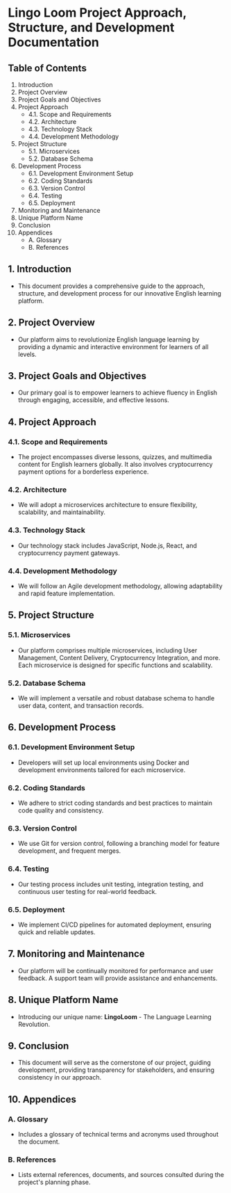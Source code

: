 # Lingo Loom Project Approach, Structure, and Development Documentation

## Table of Contents
1. Introduction
2. Project Overview
3. Project Goals and Objectives
4. Project Approach
    - 4.1. Scope and Requirements
    - 4.2. Architecture
    - 4.3. Technology Stack
    - 4.4. Development Methodology
5. Project Structure
    - 5.1. Microservices
    - 5.2. Database Schema
6. Development Process
    - 6.1. Development Environment Setup
    - 6.2. Coding Standards
    - 6.3. Version Control
    - 6.4. Testing
    - 6.5. Deployment
7. Monitoring and Maintenance
8. Unique Platform Name
9. Conclusion
10. Appendices
    - A. Glossary
    - B. References

## 1. Introduction
- This document provides a comprehensive guide to the approach, structure, and development process for our innovative English learning platform.

## 2. Project Overview
- Our platform aims to revolutionize English language learning by providing a dynamic and interactive environment for learners of all levels.

## 3. Project Goals and Objectives
- Our primary goal is to empower learners to achieve fluency in English through engaging, accessible, and effective lessons.

## 4. Project Approach
### 4.1. Scope and Requirements
- The project encompasses diverse lessons, quizzes, and multimedia content for English learners globally. It also involves cryptocurrency payment options for a borderless experience.

### 4.2. Architecture
- We will adopt a microservices architecture to ensure flexibility, scalability, and maintainability.

### 4.3. Technology Stack
- Our technology stack includes JavaScript, Node.js, React, and cryptocurrency payment gateways.

### 4.4. Development Methodology
- We will follow an Agile development methodology, allowing adaptability and rapid feature implementation.

## 5. Project Structure
### 5.1. Microservices
- Our platform comprises multiple microservices, including User Management, Content Delivery, Cryptocurrency Integration, and more. Each microservice is designed for specific functions and scalability.

### 5.2. Database Schema
- We will implement a versatile and robust database schema to handle user data, content, and transaction records.

## 6. Development Process
### 6.1. Development Environment Setup
- Developers will set up local environments using Docker and development environments tailored for each microservice.

### 6.2. Coding Standards
- We adhere to strict coding standards and best practices to maintain code quality and consistency.

### 6.3. Version Control
- We use Git for version control, following a branching model for feature development, and frequent merges.

### 6.4. Testing
- Our testing process includes unit testing, integration testing, and continuous user testing for real-world feedback.

### 6.5. Deployment
- We implement CI/CD pipelines for automated deployment, ensuring quick and reliable updates.

## 7. Monitoring and Maintenance
- Our platform will be continually monitored for performance and user feedback. A support team will provide assistance and enhancements.

## 8. Unique Platform Name
- Introducing our unique name: **LingoLoom** - The Language Learning Revolution.

## 9. Conclusion
- This document will serve as the cornerstone of our project, guiding development, providing transparency for stakeholders, and ensuring consistency in our approach.

## 10. Appendices
### A. Glossary
- Includes a glossary of technical terms and acronyms used throughout the document.

### B. References
- Lists external references, documents, and sources consulted during the project's planning phase.
